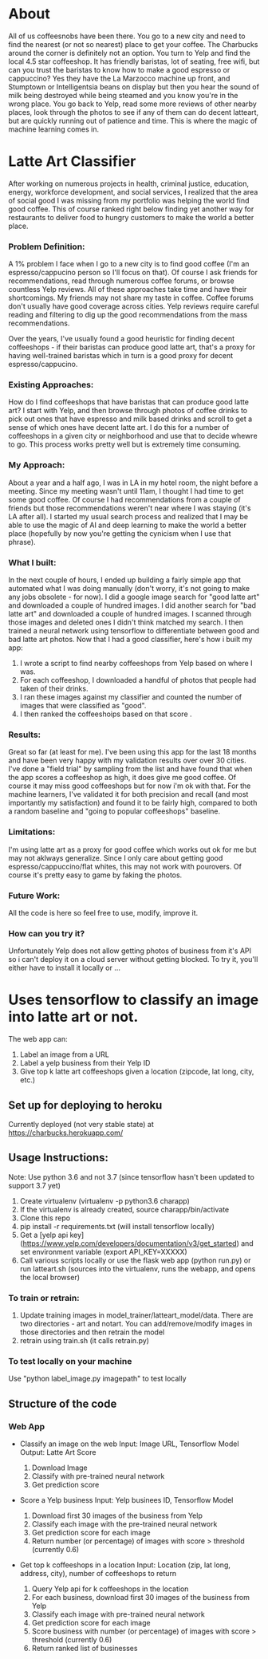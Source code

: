 # About

All of us coffeesnobs have been there. You go to a new city and need to find the nearest (or not so nearest) place to get your coffee. The Charbucks around the corner is definitely not an option. You turn to Yelp and find the local 4.5 star coffeeshop. It has friendly baristas, lot of seating, free wifi, but can you trust the baristas to know how to make a good espresso or cappuccino? Yes they have the La Marzocco machine up front, and Stumptown or Intelligentsia beans on display but then you hear the sound of milk being destroyed while being steamed and you know you're in the wrong place. You go back to Yelp, read some more reviews of other nearby places, look through the photos to see if any of them can do decent latteart, but are quickly running out of patience and time.  This is where the magic of machine learning comes in.

# Latte Art Classifier

After working on numerous projects in health, criminal justice, education, energy, workforce development, and social services, I realized that the area of social good I was missing from my portfolio was helping the world find good coffee. This of course ranked right below finding yet another way for restaurants to deliver food to hungry customers to make the world a better place.

### Problem Definition:

A 1% problem I face when I go to a new city is to find good coffee (I'm an espresso/cappucino person so I'll focus on that). Of course I ask friends for recommendations, read through numerous coffee forums, or browse countless Yelp reviews. All of these approaches take time and have their shortcomings. My friends may not share my taste in coffee. Coffee forums don't usually have good coverage across cities. Yelp reviews require careful reading and filtering to dig up the good recommendations from the mass recommendations. 

Over the years, I've usually found a good heuristic for finding decent coffeeshops - if their baristas can produce good latte art, that's a proxy for having well-trained baristas which in turn is a good proxy for decent espresso/cappucino.

### Existing Approaches:

How do I find coffeeshops that have baristas that can produce good latte art? I start with Yelp, and then browse through photos of coffee drinks to pick out ones that have espresso and milk based drinks and scroll to get a sense of which ones have decent latte art. I do this for a number of coffeeshops in a given city or neighborhood and use that to decide whewre to go. This process works pretty well but is extremely time consuming. 

### My Approach:

About a year and a half ago, I was in LA in my hotel room, the night before a meeting. Since my meeting wasn't until 11am, I thought I had time to get some good coffee. Of course I had recommendations from a couple of friends but those recommendations weren't near where I was staying (it's LA after all). I started my usual search process and realized that I may be able to use the magic of AI and deep learning to make the world a better place (hopefully by now you're getting the cynicism when I use that phrase).

### What I built:

In the next couple of hours, I ended up building a fairly simple app that automated what I was doing manually (don't worry, it's not going to make any jobs obsolete - for now). I did a google image search for "good latte art" and downloaded a couple of hundred images. I did another search for "bad latte art" and downloaded a couple of hundred images. I scanned through those images and deleted ones I didn't think matched my search. I then trained a neural network using tensorflow to differentiate between good and bad latte art photos. Now that I had a good classifier, here's how i built my app:

1. I wrote a script to find nearby coffeeshops from Yelp based on where I was.
2. For each coffeeshop, I downloaded a handful of photos that people had taken of their drinks.
3. I ran these images against my classifier and counted the number of images that were classified as "good".
4. I then ranked the coffeeshoips based on that score .

### Results:

Great so far (at least for me). I've been using this app for the last 18 months and have been very happy with my validation results over over 30 cities. I've done a "field trial" by sampling from the list and have found that when the app scores a coffeeshop as high, it does give me good coffee. Of course it may miss good coffeeshops but for now i'm ok with that. For the machine learners, I've validated it for both precision and recall (and most importantly my satisfaction) and found it to be fairly high, compared to both a random baseline and "going to popular coffeeshops" baseline. 


### Limitations:
I'm using latte art as a proxy for good coffee which works out ok for me but may not aklways generalize. Since I only care about getting good espresso/cappuccino/flat whites, this may not work with pourovers. Of course it's pretty easy to game by faking the photos.

### Future Work:

All the code is here so feel free to use, modify, improve it.

### How can you try it?
Unfortunately Yelp does not allow getting photos of business from it's API so i can't deploy it on a cloud server without getting blocked. To try it, you'll either have to install it locally or ...


# Uses tensorflow to classify an image into latte art or not.

The web app can:
1. Label an image from a URL 
2. Label a yelp business from their Yelp ID
3. Give top k latte art coffeeshops given a location (zipcode, lat long, city, etc.)

## Set up for deploying to heroku

Currently deployed (not very stable state) at https://charbucks.herokuapp.com/ 

## Usage Instructions:

Note: Use python 3.6 and not 3.7 (since tensorflow hasn't been updated to support 3.7 yet)

1. Create virtualenv (virtualenv -p python3.6 charapp)
2. If the virtualenv is already created, source charapp/bin/activate
3. Clone this repo
4. pip install -r requirements.txt (will install tensorflow locally)
5. Get a [yelp api key] (https://www.yelp.com/developers/documentation/v3/get_started) and set environment variable (export API_KEY=XXXXX)
5. Call various scripts locally or use the flask web app (python run.py) or run latteart.sh (sources into the virtualenv, runs the webapp, and opens the local browser)

### To train or retrain:

1. Update training images in model_trainer/latteart_model/data. There are two directories - art and notart. You can add/remove/modify images in those directories and then retrain the model
2. retrain using train.sh (it calls retrain.py)

### To test locally on your machine

Use "python label_image.py imagepath" to test locally

## Structure of the code

### Web App

* Classify an image on the web
Input: Image URL, Tensorflow Model
Output: Latte Art Score
	1. Download Image
	2. Classify with pre-trained neural network
	3. Get prediction score

* Score a Yelp business
Input: Yelp businees ID, Tensorflow Model
	1. Download first 30 images of the business from Yelp
	2. Classify each image with the pre-trained neural network
	3. Get prediction score for each image
	4. Return number (or percentage) of images with score > threshold (currently 0.6)

* Get top k coffeeshops in a location
Input: Location (zip, lat long, address, city), number of coffeeshops to return 
	1. Query Yelp api for k coffeeshops in the location
	2. For each business, download first 30 images of the business from Yelp
	3. Classify each image with pre-trained neural network
	4. Get prediction score for each image
	5. Score business with number (or percentage) of images with score > threshold (currently 0.6)
	6. Return ranked list of businesses





